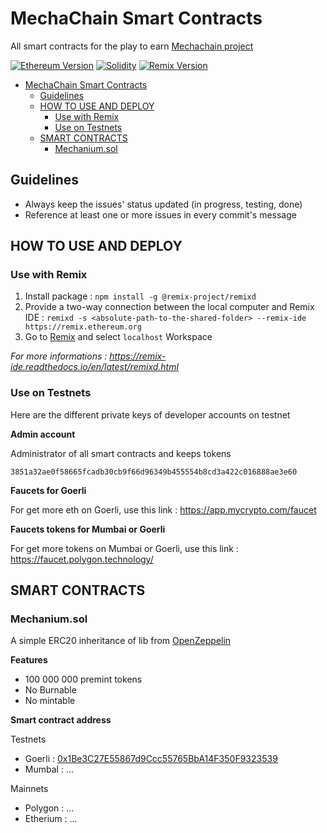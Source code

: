 # MechaChain Smart Contracts
All smart contracts for the play to earn [Mechachain project](https://mechachain.io/en/)


[![Ethereum Version][ethereum-image]][ethereum-url]
[![Solidity][solidity-image]][solidity-url]
[![Remix Version][remix-image]][remix-url]

<!-- Markdown link & img dfn's -->
[ethereum-image]: https://img.shields.io/badge/Ethereum-purple?logo=Ethereum
[ethereum-url]: https://ethereum.org/fr/
[remix-image]: https://img.shields.io/badge/Use_with_Remix_IDE-blue
[remix-url]: https://remix.ethereum.org/
[solidity-image]: https://img.shields.io/badge/Solidity_v0.8.7-gray?logo=Solidity
[solidity-url]: https://nodejs.org/uk/blog/release/v12.14.1/

- [MechaChain Smart Contracts](#mechachain-smart-contracts)
  - [Guidelines](#guidelines)
  - [HOW TO USE AND DEPLOY](#how-to-use-and-deploy)
    - [Use with Remix](#use-with-remix)
    - [Use on Testnets](#use-on-testnets)
  - [SMART CONTRACTS](#smart-contracts)
    - [Mechanium.sol](#mechaniumsol)

## Guidelines

- Always keep the issues' status updated (in progress, testing, done)
- Reference at least one or more issues in every commit's message

## HOW TO USE AND DEPLOY 
### Use with Remix
  1. Install package : `npm install -g @remix-project/remixd`
  2. Provide a two-way connection between the local computer and Remix IDE :
  `remixd -s <absolute-path-to-the-shared-folder> --remix-ide https://remix.ethereum.org`
  3. Go to [Remix](https://remix.ethereum.org/) and select `localhost` Workspace

_For more informations : https://remix-ide.readthedocs.io/en/latest/remixd.html_

### Use on Testnets

Here are the different private keys of developer accounts on testnet

**Admin account**

Administrator of all smart contracts and keeps tokens
```
3851a32ae0f58665fcadb30cb9f66d96349b455554b8cd3a422c016888ae3e60
```

**Faucets for Goerli**

For get more eth on Goerli, use this link : https://app.mycrypto.com/faucet

**Faucets tokens for Mumbai or Goerli**

For get more tokens on Mumbai or Goerli, use this link : https://faucet.polygon.technology/
## SMART CONTRACTS

### Mechanium.sol
A simple ERC20 inheritance of lib from [OpenZeppelin](https://docs.openzeppelin.com/contracts/4.x/erc20) 

**Features**
  - 100 000 000 premint tokens
  - No Burnable 
  - No mintable  

**Smart contract address**

Testnets
  - Goerli : [0x1Be3C27E55867d9Ccc55765BbA14F350F9323539](https://goerli.etherscan.io/address/0x1be3c27e55867d9ccc55765bba14f350f9323539)
  - Mumbal : ...

Mainnets
  - Polygon : ...
  - Etherium : ...